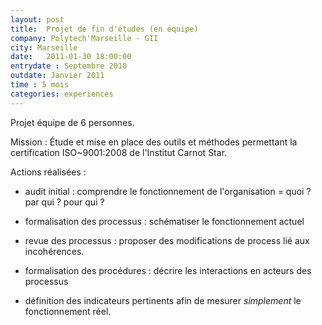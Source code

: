 ```yaml
---
layout: post
title:  Projet de fin d'études (en équipe)
company: Polytech'Marseille - GII
city: Marseille
date:   2011-01-30 18:00:00
entrydate : Septembre 2010
outdate: Janvier 2011
time : 5 mois
categories: experiences
---
```


Projet équipe de 6 personnes.

Mission :
Étude et mise en place des outils et méthodes permettant la certification ISO~9001:2008 de l'Institut Carnot Star.

Actions réalisées :

* audit initial : comprendre le fonctionnement de l'organisation = quoi ? par qui ? pour qui ?

* formalisation des processus : schématiser le fonctionnement actuel
* revue des processus : proposer des modifications de process lié aux incohérences.
* formalisation des procédures : décrire les interactions en acteurs des processus
* définition des indicateurs pertinents afin de mesurer _simplement_ le fonctionnement réel.
